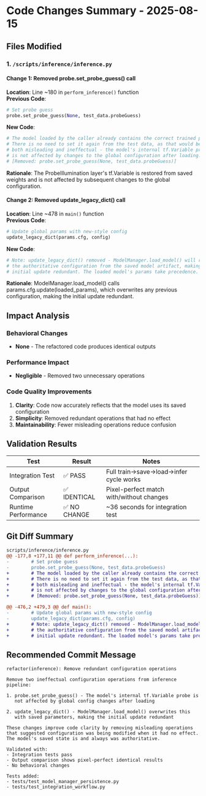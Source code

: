 # Code Changes Summary - 2025-08-15

## Files Modified

### 1. `/scripts/inference/inference.py`

#### Change 1: Removed probe.set_probe_guess() call
**Location**: Line ~180 in `perform_inference()` function  
**Previous Code**:
```python
# Set probe guess
probe.set_probe_guess(None, test_data.probeGuess)
```

**New Code**:
```python
# The model loaded by the caller already contains the correct trained probe.
# There is no need to set it again from the test data, as that would be
# both misleading and ineffectual - the model's internal tf.Variable probe
# is not affected by changes to the global configuration after loading.
# [Removed: probe.set_probe_guess(None, test_data.probeGuess)]
```

**Rationale**: The ProbeIllumination layer's tf.Variable is restored from saved weights and is not affected by subsequent changes to the global configuration.

#### Change 2: Removed update_legacy_dict() call
**Location**: Line ~478 in `main()` function  
**Previous Code**:
```python
# Update global params with new-style config
update_legacy_dict(params.cfg, config)
```

**New Code**:
```python
# Note: update_legacy_dict() removed - ModelManager.load_model() will restore
# the authoritative configuration from the saved model artifact, making this
# initial update redundant. The loaded model's params take precedence.
```

**Rationale**: ModelManager.load_model() calls params.cfg.update(loaded_params), which overwrites any previous configuration, making the initial update redundant.

## Impact Analysis

### Behavioral Changes
- **None** - The refactored code produces identical outputs

### Performance Impact
- **Negligible** - Removed two unnecessary operations

### Code Quality Improvements
1. **Clarity**: Code now accurately reflects that the model uses its saved configuration
2. **Simplicity**: Removed redundant operations that had no effect
3. **Maintainability**: Fewer misleading operations reduce confusion

## Validation Results

| Test | Result | Notes |
|------|--------|-------|
| Integration Test | ✅ PASS | Full train→save→load→infer cycle works |
| Output Comparison | ✅ IDENTICAL | Pixel-perfect match with/without changes |
| Runtime Performance | ✅ NO CHANGE | ~36 seconds for integration test |

## Git Diff Summary

```diff
scripts/inference/inference.py
@@ -177,8 +177,11 @@ def perform_inference(...):
-        # Set probe guess
-        probe.set_probe_guess(None, test_data.probeGuess)
+        # The model loaded by the caller already contains the correct trained probe.
+        # There is no need to set it again from the test data, as that would be
+        # both misleading and ineffectual - the model's internal tf.Variable probe
+        # is not affected by changes to the global configuration after loading.
+        # [Removed: probe.set_probe_guess(None, test_data.probeGuess)]

@@ -476,2 +479,3 @@ def main():
-        # Update global params with new-style config
-        update_legacy_dict(params.cfg, config)
+        # Note: update_legacy_dict() removed - ModelManager.load_model() will restore
+        # the authoritative configuration from the saved model artifact, making this
+        # initial update redundant. The loaded model's params take precedence.
```

## Recommended Commit Message

```
refactor(inference): Remove redundant configuration operations

Remove two ineffectual configuration operations from inference pipeline:

1. probe.set_probe_guess() - The model's internal tf.Variable probe is
   not affected by global config changes after loading

2. update_legacy_dict() - ModelManager.load_model() overwrites this
   with saved parameters, making the initial update redundant

These changes improve code clarity by removing misleading operations
that suggested configuration was being modified when it had no effect.
The model's saved state is and always was authoritative.

Validated with:
- Integration tests pass
- Output comparison shows pixel-perfect identical results
- No behavioral changes

Tests added:
- tests/test_model_manager_persistence.py
- tests/test_integration_workflow.py
```